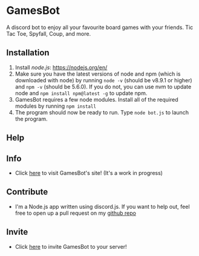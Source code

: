 GamesBot
=======

A discord bot to enjoy all your favourite board games with your friends. Tic Tac Toe, Spyfall, Coup, and more.

Installation
------------
1. Install _node.js_: https://nodejs.org/en/
2. Make sure you have the latest versions of node and npm (which is downloaded with node) by running `node -v` (should be v8.9.1 or higher) and `npm -v` (should be 5.6.0). If you do not, you can use nvm to update node and `npm install npm@latest -g` to update npm.
3. GamesBot requires a few node modules. Install all of the required modules by running `npm install`
4. The program should now be ready to run. Type `node bot.js` to launch the program.

Help
----
## Info
- Click [here](https://piguyinthesky.github.io/games-bot/) to visit GamesBot's site! (It's a work in progress)
## Contribute
- I'm a Node.js app written using discord.js. If you want to help out, feel free to open up a pull request on my [github repo](https://github.com/piguyinthesky/games-bot)
## Invite
- Click [here](https://discordapp.com/oauth2/authorize?client_id=468534527573098506&permissions=8&scope=bot) to invite GamesBot to your server!

